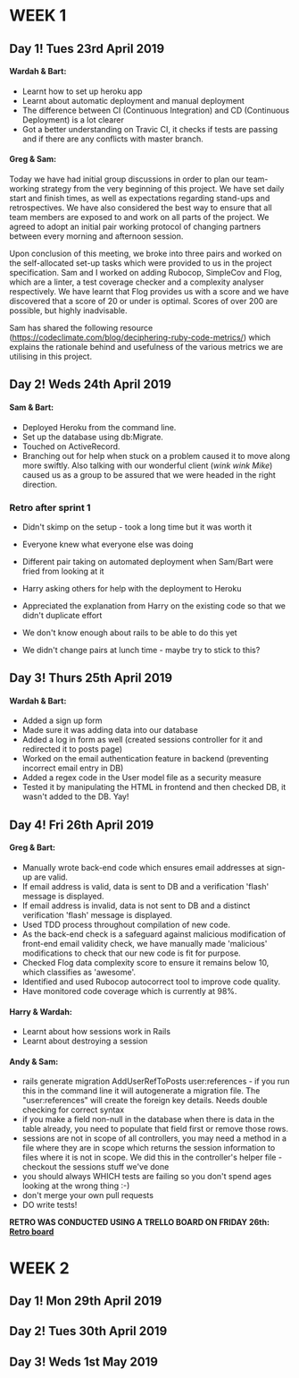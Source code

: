 # WEEK 1

## Day 1! Tues 23rd April 2019

#### Wardah & Bart:

* Learnt how to set up heroku app
* Learnt about automatic deployment and manual deployment
* The difference between CI (Continuous Integration) and CD (Continuous Deployment) is a lot clearer
* Got a better understanding on Travic CI, it checks if tests are passing and if there are any conflicts with master branch.

#### Greg & Sam:

Today we have had initial group discussions in order to plan our team-working strategy from the very beginning
of this project.  We have set daily start and finish times, as well as expectations regarding stand-ups and
retrospectives.  We have also considered the best way to ensure that all team members are exposed to and work
on all parts of the project.  We agreed to adopt an initial pair working protocol of changing partners between
every morning and afternoon session.

Upon conclusion of this meeting, we broke into three pairs and worked on the self-allocated set-up tasks which
were provided to us in the project specification.  Sam and I worked on adding Rubocop, SimpleCov and Flog, which
are a linter, a test coverage checker and a complexity analyser respectively.  We have learnt that Flog provides
us with a score and we have discovered that a score of 20 or under is optimal.  Scores of over 200 are possible,
but highly inadvisable.  

Sam has shared the following resource (https://codeclimate.com/blog/deciphering-ruby-code-metrics/) which
explains the rationale behind and usefulness of the various metrics we are utilising in this project.

## Day 2! Weds 24th April 2019

#### Sam & Bart:

- Deployed Heroku from the command line.
- Set up the database using db:Migrate.
- Touched on ActiveRecord.
- Branching out for help when stuck on a problem caused it to move
along more swiftly. Also talking with our wonderful client (*wink wink Mike*)
caused us as a group to be assured that we were headed in the right direction.

### Retro after sprint 1
- Didn't skimp on the setup - took a long time but it was worth it
- Everyone knew what everyone else was doing
- Different pair taking on automated deployment when Sam/Bart were fried from looking at it
- Harry asking others for help with the deployment to Heroku
- Appreciated the explanation from Harry on the existing code so that we didn't duplicate effort

- We don't know enough about rails to be able to do this yet
- We didn't change pairs at lunch time - maybe try to stick to this?

## Day 3! Thurs 25th April 2019

#### Wardah & Bart:

- Added a sign up form
- Made sure it was adding data into our database
- Added a log in form as well (created sessions controller for it and redirected it to posts page)
- Worked on the email authentication feature in backend (preventing incorrect email entry in DB)
- Added a regex code in the User model file as a security measure
- Tested it by manipulating the HTML in frontend and then checked DB, it wasn't added to the DB. Yay!

## Day 4! Fri 26th April 2019

#### Greg & Bart:

- Manually wrote back-end code which ensures email addresses at sign-up are valid.
- If email address is valid, data is sent to DB and a verification 'flash' message is displayed.
- If email address is invalid, data is not sent to DB and a distinct verification 'flash' message is displayed.  
- Used TDD process throughout compilation of new code.  
- As the back-end check is a safeguard against malicious modification of front-end email validity check, we have manually made 'malicious' modifications to check that our new code is fit for purpose.
- Checked Flog data complexity score to ensure it remains below 10, which classifies as 'awesome'.
- Identified and used Rubocop autocorrect tool to improve code quality.
- Have monitored code coverage which is currently at 98%.

#### Harry & Wardah:

- Learnt about how sessions work in Rails
- Learnt about destroying a session

#### Andy & Sam:
 - rails generate migration AddUserRefToPosts user:references - if you run this in the command line it will autogenerate a migration file. The "user:references" will create the foreign key details. Needs double checking for correct syntax
 - if you make a field non-null in the database when there is data in the table already, you need to populate that field first or remove those rows.
 - sessions are not in scope of all controllers, you may need a method in a file where they are in scope which returns the session information to files where it is not in scope. We did this in the controller's helper file - checkout the sessions stuff we've done
 - you should always WHICH tests are failing so you don't spend ages looking at the wrong thing :-)
 - don't merge your own pull requests
 - DO write tests!

 **RETRO WAS CONDUCTED USING A TRELLO BOARD ON FRIDAY 26th: [Retro board](https://trello.com/b/5lC2dyZo/retro-26419)**

# WEEK 2
## Day 1! Mon 29th April 2019




## Day 2! Tues 30th April 2019



## Day 3! Weds 1st May 2019

